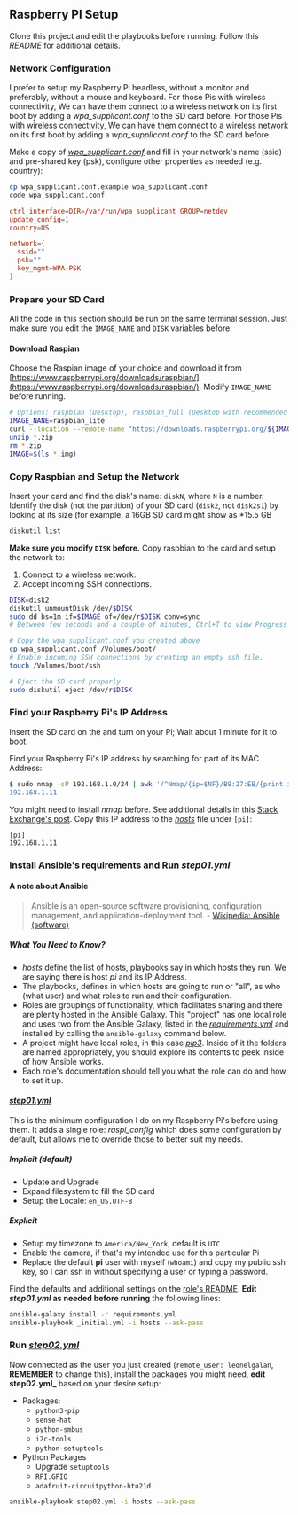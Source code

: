 ## Raspberry PI Setup

Clone this project and edit the playbooks before running. Follow this _README_ for additional details.

### Network Configuration

I prefer to setup my Raspberry Pi headless, without a monitor and preferably, without a mouse and keyboard. For those Pis with wireless connectivity, We can have them connect to a wireless network on its first boot by adding a _wpa_supplicant.conf_ to the SD card before. For those Pis with wireless connectivity, We can have them connect to a wireless network on its first boot by adding a _wpa_supplicant.conf_ to the SD card before.

Make a copy of [_wpa_supplicant.conf_](https://github.com/leonelgalan/ansible-pi/blob/master/wpa_supplicant.conf.example) and fill in your network's name (ssid) and pre-shared key (psk), configure other properties as needed (e.g. country):

```sh
cp wpa_supplicant.conf.example wpa_supplicant.conf
code wpa_supplicant.conf
```

```conf
ctrl_interface=DIR=/var/run/wpa_supplicant GROUP=netdev
update_config=1
country=US

network={
  ssid=""
  psk=""
  key_mgmt=WPA-PSK
}
```

### Prepare your SD Card

All the code in this section should be run on the same terminal session. Just make sure you edit the `IMAGE_NANE` and `DISK` variables before.

#### Download Raspian

Choose the Raspian image of your choice and download it from [https://www.raspberrypi.org/downloads/raspbian/](https://www.raspberrypi.org/downloads/raspbian/). Modify `IMAGE_NAME` before running.

```sh
# Options: raspbian (Desktop), raspbian_full (Desktop with recommended software), raspbian_lite (Lite)
IMAGE_NANE=raspbian_lite
curl --location --remote-name "https://downloads.raspberrypi.org/${IMAGE_NANE}_latest"
unzip *.zip
rm *.zip
IMAGE=$(ls *.img)
```

### Copy Raspbian and Setup the Network

Insert your card and find the disk's name: `diskN`, where `N` is a number. Identify the disk (not the partition) of your SD card (`disk2`, not `disk2s1`) by looking at its size  (for example, a 16GB SD card might show as *15.5 GB

```sh
diskutil list
```

**Make sure you modify `DISK` before.** Copy raspbian to the card and setup the network to:

1. Connect to a wireless network.
2. Accept incoming SSH connections.

```sh
DISK=disk2
diskutil unmountDisk /dev/$DISK
sudo dd bs=1m if=$IMAGE of=/dev/r$DISK conv=sync
# Between few seconds and a couple of minutes, Ctrl+T to view Progress

# Copy the wpa_supplicant.conf you created above
cp wpa_supplicant.conf /Volumes/boot/
# Enable incoming SSH connections by creating an empty ssh file.
touch /Volumes/boot/ssh

# Eject the SD card properly
sudo diskutil eject /dev/r$DISK
```

### Find your Raspberry Pi's IP Address

Insert the SD card on the and turn on your Pi; Wait about 1 minute for it to boot.

Find your Raspberry Pi's IP address by searching for part of its MAC Address:

```sh
$ sudo nmap -sP 192.168.1.0/24 | awk '/^Nmap/{ip=$NF}/B8:27:EB/{print ip}
192.168.1.11
```

You might need to install _nmap_ before. See additional details in this [Stack Exchange's post](https://raspberrypi.stackexchange.com/a/13937). Copy this IP address to the [_hosts_](https://github.com/leonelgalan/ansible-pi/blob/master/hosts) file under `[pi]`:

```
[pi]
192.168.1.11
```

### Install Ansible's requirements and Run _step01.yml_

#### A note about Ansible

> Ansible is an open-source software provisioning, configuration management, and application-deployment tool. - [Wikipedia: Ansible (software)](https://en.wikipedia.org/wiki/Ansible_(software))

##### What You Need to Know?

* _hosts_ define the list of hosts, playbooks say in which hosts they run. We are saying there is host _pi_ and its IP Address.
* The playbooks, defines in which hosts are going to run or "all", as who (what user) and what roles to run and their configuration.
* Roles are groupings of functionality, which facilitates sharing and there are plenty hosted in the Ansible Galaxy. This "project" has one local role and uses two from the Ansible Galaxy, listed in the [_requirements.yml_](https://github.com/leonelgalan/ansible-pi/blob/master/requirements.yml) and installed by calling the `ansible-galaxy` command below.
* A project might have local roles, in this case [_pip3_](https://github.com/leonelgalan/ansible-pi/tree/master/pip3). Inside of it the folders are named appropriately, you should explore its contents to peek inside of how Ansible works.
* Each role's documentation should tell you what the role can do and how to set it up.

#### [_step01.yml_](https://github.com/leonelgalan/ansible-pi/blob/master/step01.yml)

This is the minimum configuration I do on my Raspberry Pi's before using them. It adds a single role: _raspi_config_ which does some configuration by default, but allows me to override those to better suit my needs.

##### Implicit (default)

* Update and Upgrade
* Expand filesystem to fill the SD card
* Setup the Locale: `en_US.UTF-8`

##### Explicit

* Setup my timezone to `America/New_York`, default is `UTC`
* Enable the camera, if that's my intended use for this particular Pi
* Replace the default **pi** user with myself (`whoami`) and copy my public ssh key, so I can ssh in without specifying a user or typing a password.

Find the defaults and additional settings on the [role's README](https://github.com/mikolak-net/ansible-raspi-config). **Edit _step01.yml_ as needed before running** the following lines:

```sh
ansible-galaxy install -r requirements.yml
ansible-playbook _initial.yml -i hosts --ask-pass
```

### Run [_step02.yml_](https://github.com/leonelgalan/ansible-pi/blob/master/step02.yml)

Now connected as the user you just created (`remote_user: leonelgalan`, **REMEMBER** to change this), install the packages you might need, **edit step02.yml_** based on your desire setup:

* Packages:
  * `python3-pip`
  * `sense-hat`
  * `python-smbus`
  * `i2c-tools`
  * `python-setuptools`
* Python Packages
  * Upgrade `setuptools`
  * `RPI.GPIO`
  * `adafruit-circuitpython-htu21d`

```sh
ansible-playbook step02.yml -i hosts --ask-pass
```
